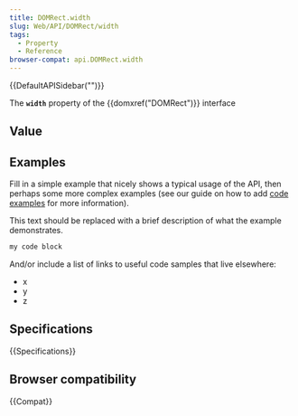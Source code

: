 ```yaml
---
title: DOMRect.width
slug: Web/API/DOMRect/width
tags:
  - Property
  - Reference
browser-compat: api.DOMRect.width
---
```

{{DefaultAPISidebar("")}}

The **`width`** property of the {{domxref("DOMRect")}} interface 

## Value



## Examples

Fill in a simple example that nicely shows a typical usage of the API, then perhaps some more complex examples (see our guide on how to add [code examples](/en-US/docs/MDN/Contribute/Structures/Code_examples) for more information).

This text should be replaced with a brief description of what the example demonstrates.

```js
my code block
```

And/or include a list of links to useful code samples that live elsewhere:

*   x
*   y
*   z

## Specifications

{{Specifications}}

## Browser compatibility

{{Compat}}


